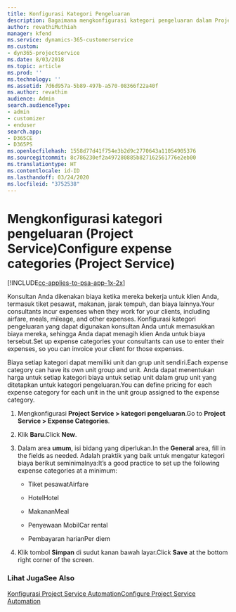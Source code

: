 ```yaml
---
title: Konfigurasi Kategori Pengeluaran
description: Bagaimana mengkonfigurasi kategori pengeluaran dalam Project Service
author: revathiMuthiah
manager: kfend
ms.service: dynamics-365-customerservice
ms.custom:
- dyn365-projectservice
ms.date: 8/03/2018
ms.topic: article
ms.prod: ''
ms.technology: ''
ms.assetid: 7d6d957a-5b89-497b-a570-08366f22a40f
ms.author: revathim
audience: Admin
search.audienceType:
- admin
- customizer
- enduser
search.app:
- D365CE
- D365PS
ms.openlocfilehash: 1558d77d41f754e3b2d9c2770643a11054905376
ms.sourcegitcommit: 8c786230ef2a497280885b827162561776e2eb00
ms.translationtype: HT
ms.contentlocale: id-ID
ms.lasthandoff: 03/24/2020
ms.locfileid: "3752538"
---
```

# <a name="configure-expense-categories-project-service"></a><span data-ttu-id="cebf1-103">Mengkonfigurasi kategori pengeluaran (Project Service)</span><span class="sxs-lookup"><span data-stu-id="cebf1-103">Configure expense categories (Project Service)</span></span>

[!INCLUDE[cc-applies-to-psa-app-1x-2x](../includes/cc-applies-to-psa-app-1x-2x.md)]

<span data-ttu-id="cebf1-104">Konsultan Anda dikenakan biaya ketika mereka bekerja untuk klien Anda, termasuk tiket pesawat, makanan, jarak tempuh, dan biaya lainnya.</span><span class="sxs-lookup"><span data-stu-id="cebf1-104">Your consultants incur expenses when they work for your clients, including airfare, meals, mileage, and other expenses.</span></span> <span data-ttu-id="cebf1-105">Konfigurasi kategori pengeluaran yang dapat digunakan konsultan Anda untuk memasukkan biaya mereka, sehingga Anda dapat menagih klien Anda untuk biaya tersebut.</span><span class="sxs-lookup"><span data-stu-id="cebf1-105">Set up expense categories your consultants can use to enter their expenses, so you can invoice your client for those expenses.</span></span>  
  
<span data-ttu-id="cebf1-106">Biaya setiap kategori dapat memiliki unit dan grup unit sendiri.</span><span class="sxs-lookup"><span data-stu-id="cebf1-106">Each expense category can have its own unit group and unit.</span></span> <span data-ttu-id="cebf1-107">Anda dapat menentukan harga untuk setiap kategori biaya untuk setiap unit dalam grup unit yang ditetapkan untuk kategori pengeluaran.</span><span class="sxs-lookup"><span data-stu-id="cebf1-107">You can define pricing for each expense category for each unit in the unit group assigned to the expense category.</span></span>  
  
1.  <span data-ttu-id="cebf1-108">Mengkonfigurasi **Project Service > kategori pengeluaran**.</span><span class="sxs-lookup"><span data-stu-id="cebf1-108">Go to **Project Service > Expense Categories**.</span></span>  
  
2.  <span data-ttu-id="cebf1-109">Klik **Baru**.</span><span class="sxs-lookup"><span data-stu-id="cebf1-109">Click **New**.</span></span>  
  
3.  <span data-ttu-id="cebf1-110">Dalam area **umum**, isi bidang yang diperlukan.</span><span class="sxs-lookup"><span data-stu-id="cebf1-110">In the **General** area, fill in the fields as needed.</span></span> <span data-ttu-id="cebf1-111">Adalah praktik yang baik untuk mengatur kategori biaya berikut seminimalnya:</span><span class="sxs-lookup"><span data-stu-id="cebf1-111">It’s a good practice to set up the following expense categories at a minimum:</span></span>  
  
    -   <span data-ttu-id="cebf1-112">Tiket pesawat</span><span class="sxs-lookup"><span data-stu-id="cebf1-112">Airfare</span></span>  
  
    -   <span data-ttu-id="cebf1-113">Hotel</span><span class="sxs-lookup"><span data-stu-id="cebf1-113">Hotel</span></span>  
  
    -   <span data-ttu-id="cebf1-114">Makanan</span><span class="sxs-lookup"><span data-stu-id="cebf1-114">Meal</span></span>  
  
    -   <span data-ttu-id="cebf1-115">Penyewaan Mobil</span><span class="sxs-lookup"><span data-stu-id="cebf1-115">Car rental</span></span>  
  
    -   <span data-ttu-id="cebf1-116">Pembayaran harian</span><span class="sxs-lookup"><span data-stu-id="cebf1-116">Per diem</span></span>  
  
4.  <span data-ttu-id="cebf1-117">Klik tombol **Simpan** di sudut kanan bawah layar.</span><span class="sxs-lookup"><span data-stu-id="cebf1-117">Click **Save** at the bottom right corner of the screen.</span></span>  
  
### <a name="see-also"></a><span data-ttu-id="cebf1-118">Lihat Juga</span><span class="sxs-lookup"><span data-stu-id="cebf1-118">See Also</span></span>  
 [<span data-ttu-id="cebf1-119">Konfigurasi Project Service Automation</span><span class="sxs-lookup"><span data-stu-id="cebf1-119">Configure Project Service Automation</span></span>](../project-service/configure.md)
